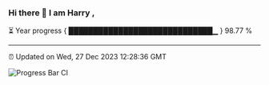 ### Hi there 👋 I am Harry , 

⏳ Year progress { █████████████████████████████▁ } 98.77 %

---

⏰ Updated on Wed, 27 Dec 2023 12:28:36 GMT

![Progress Bar CI](https://github.com/duykhang68/duykhang68/workflows/Progress%20Bar%20CI/badge.svg)
